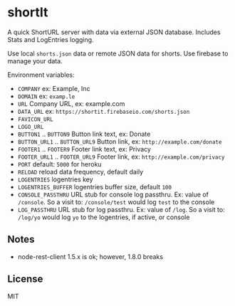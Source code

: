 # shortIt
A quick ShortURL server with data via external JSON database. Includes Stats and LogEntries logging.

Use local `shorts.json` data or remote JSON data for shorts. Use firebase to manage your data.

Environment variables:
- `COMPANY` ex: Example, Inc
- `DOMAIN` ex: `examp.le`
- `URL`    Company URL, ex: example.com
- `DATA_URL` ex: `https://shortit.firebaseio.com/shorts.json`
- `FAVICON_URL`
- `LOGO_URL`
- `BUTTON1` .. `BUTTON9` Button link text, ex: Donate
- `BUTTON_URL1` .. `BUTTON_URL9` Button link, ex: `http://example.com/donate`
- `FOOTER1` .. `FOOTER9` Footer link text, ex: Privacy
- `FOOTER_URL1` .. `FOOTER_URL9` Footer link, ex: `http://example.com/privacy`
- `PORT` default: `5000` for heroku
- `RELOAD` reload data frequency, default daily
- `LOGENTRIES` logentries key
- `LOGENTRIES_BUFFER` logentries buffer size, default `100`
- `CONSOLE_PASSTHRU` URL stub for console log passthru. Ex: value of `/console`. So a visit to: `/console/test` would log `test` to the console
- `LOG_PASSTHRU` URL stub for log passthru. Ex: value of `/log`. So a visit to: `/log/yo` would log `yo` to the logentries, if active, or console

## Notes

- node-rest-client 1.5.x is ok; however, 1.8.0 breaks

## License
MIT
